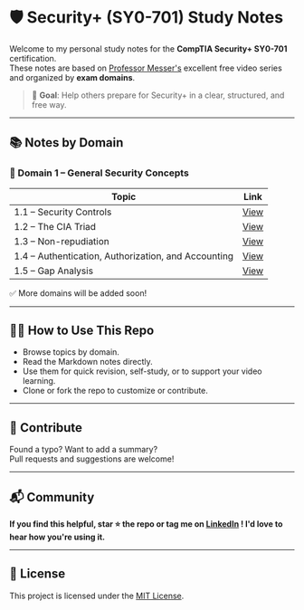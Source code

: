 # 🛡️ Security+ (SY0-701) Study Notes

Welcome to my personal study notes for the **CompTIA Security+ SY0-701** certification.  
These notes are based on [Professor Messer's](https://www.professormesser.com/) excellent free video series and organized by **exam domains**.

> 🎯 **Goal**: Help others prepare for Security+ in a clear, structured, and free way.

---

## 📚 Notes by Domain

### 🧱 Domain 1 – General Security Concepts
| Topic | Link |
|-------|------|
| 1.1 – Security Controls | [View](./domain-1-general-security/01-security-controls.md) |
| 1.2 – The CIA Triad | [View](./domain-1-general-security/02-cia-triad.md) |
| 1.3 – Non-repudiation | [View](./domain-1-general-security/03-non-repudiation.md) |
| 1.4 – Authentication, Authorization, and Accounting | [View](./domain-1-general-security/04-authentication-authorization-accounting.md) |
| 1.5 – Gap Analysis | [View](./domain-1-general-security/05-gap-analysis.md) |

✅ More domains will be added soon!

---

## 🧑‍💻 How to Use This Repo

- Browse topics by domain.
- Read the Markdown notes directly.
- Use them for quick revision, self-study, or to support your video learning.
- Clone or fork the repo to customize or contribute.

---

## 🤝 Contribute

Found a typo? Want to add a summary?  
Pull requests and suggestions are welcome!

---

## 📬 Community

**If you find this helpful, star ⭐ the repo or tag me on 
[LinkedIn](www.linkedin.com/in/abdulrahmanhussainalghamdi)
! I'd love to hear how you're using it.**

---

## 📜 License

This project is licensed under the [MIT License](./LICENSE).
